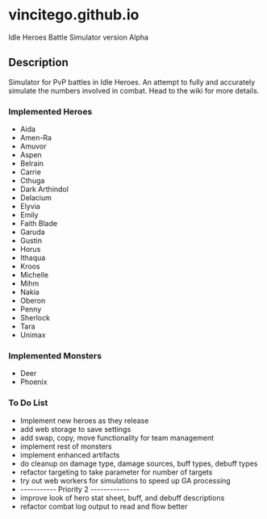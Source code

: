 # vincitego.github.io
Idle Heroes Battle Simulator version Alpha


## Description

Simulator for PvP battles in Idle Heroes. 
An attempt to fully and accurately simulate the numbers involved in combat. 
Head to the wiki for more details.
  
  
### Implemented Heroes
  * Aida
  * Amen-Ra
  * Amuvor
  * Aspen
  * Belrain
  * Carrie
  * Cthuga
  * Dark Arthindol
  * Delacium
  * Elyvia
  * Emily
  * Faith Blade
  * Garuda
  * Gustin
  * Horus
  * Ithaqua
  * Kroos
  * Michelle
  * Mihm
  * Nakia
  * Oberon
  * Penny
  * Sherlock
  * Tara
  * Unimax
  
  
### Implemented Monsters
  * Deer
  * Phoenix

  
### To Do List
  * Implement new heroes as they release
  * add web storage to save settings
  * add swap, copy, move functionality for team management
  * implement rest of monsters
  * implement enhanced artifacts
  * do cleanup on damage type, damage sources, buff types, debuff types
  * refactor targeting to take parameter for number of targets
  * try out web workers for simulations to speed up GA processing
  * ----------- Priority 2 ------------
  * improve look of hero stat sheet, buff, and debuff descriptions
  * refactor combat log output to read and flow better
